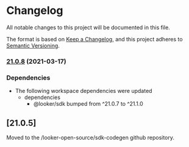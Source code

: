 # Changelog

All notable changes to this project will be documented in this file.

The format is based on [Keep a Changelog](https://keepachangelog.com/en/1.0.0/),
and this project adheres to [Semantic Versioning](https://semver.org/spec/v2.0.0.html).

### [21.0.8](https://www.github.com/looker-open-source/sdk-codegen/compare/extension-sdk-v21.0.7...extension-sdk-v21.0.8) (2021-03-17)


### Dependencies

* The following workspace dependencies were updated
  * dependencies
    * @looker/sdk bumped from ^21.0.7 to ^21.1.0

## [21.0.5]

Moved to the /looker-open-source/sdk-codegen github repository.
